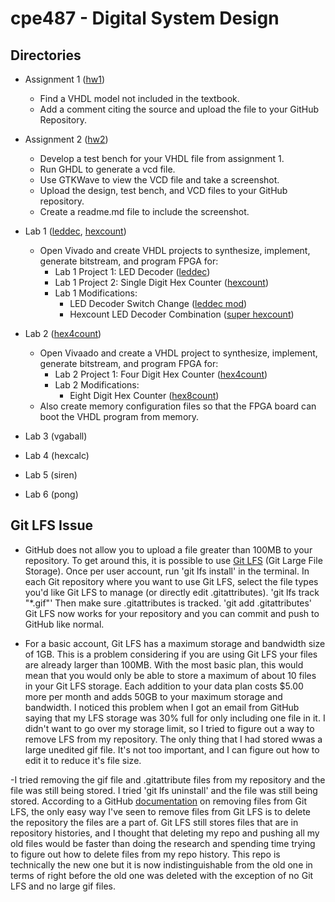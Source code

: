 # cpe487 - Digital System Design

## Directories

- Assignment 1 ([hw1](./hw1))
  - Find a VHDL model not included in the textbook.
  - Add a comment citing the source and upload the file to your GitHub Repository. 
  
- Assignment 2 ([hw2](./hw2))
  - Develop a test bench for your VHDL file from assignment 1.
  - Run GHDL to generate a vcd file.
  - Use GTKWave to view the VCD file and take a screenshot.
  - Upload the design, test bench, and VCD files to your GitHub repository.
  - Create a readme.md file to include the screenshot.

- Lab 1 ([leddec](./lab1/leddec), [hexcount](./lab1/hexcount))
  - Open Vivado and create VHDL projects to synthesize, implement, generate bitstream, and program FPGA for:
    - Lab 1 Project 1: LED Decoder ([leddec](./lab1/leddec))
	- Lab 1 Project 2: Single Digit Hex Counter ([hexcount](./lab1/hexcount))
	- Lab 1 Modifications:
	  - LED Decoder Switch Change ([leddec mod](./lab1/leddec/mod))
	  - Hexcount LED Decoder Combination ([super hexcount](./lab1/hexcount/super))

- Lab 2 ([hex4count](./lab2/hex4count))
  - Open Vivaado and create a VHDL project to synthesize, implement, generate bitstream, and program FPGA for:
    - Lab 2 Project 1: Four Digit Hex Counter ([hex4count](./lab2/hex4count))
	- Lab 2 Modifications: 
	  - Eight Digit Hex Counter ([hex8count](./lab2/hex8count))
  - Also create memory configuration files so that the FPGA board can boot the VHDL program from memory.
  
- Lab 3 (vgaball)

- Lab 4 (hexcalc)

- Lab 5 (siren)

- Lab 6 (pong)

## Git LFS Issue

- GitHub does not allow you to upload a file greater than 100MB to your repository.
To get around this, it is possible to use [Git LFS](https://git-lfs.github.com/) (Git Large File Storage).
Once per user account, run 'git lfs install' in the terminal.
In each Git repository where you want to use Git LFS, select the file types you'd like Git LFS to manage (or directly edit .gitattributes).  'git lfs track "*.gif"'
Then make sure .gitattributes is tracked.  'git add .gitattributes'
Git LFS now works for your repository and you can commit and push to GitHub like normal.

- For a basic account, Git LFS has a maximum storage and bandwidth size of 1GB.
This is a problem considering if you are using Git LFS your files are already larger than 100MB.
With the most basic plan, this would mean that you would only be able to store a maximum of about 10 files in your Git LFS storage.
Each addition to your data plan costs $5.00 more per month and adds 50GB to your maximum storage and bandwidth.
I noticed this problem when I got an email from GitHub saying that my LFS storage was 30% full for only including one file in it.
I didn't want to go over my storage limit, so I tried to figure out a way to remove LFS from my repository.
The only thing that I had stored wwas a large unedited gif file. It's not too important, and I can figure out how to edit it to reduce it's file size.

-I tried removing the gif file and .gitattribute files from my repository and the file was still being stored.
I tried 'git lfs uninstall' and the file was still being stored.
According to a GitHub [documentation](https://docs.github.com/en/repositories/working-with-files/managing-large-files/removing-files-from-git-large-file-storage) on removing files from Git LFS, the only easy way I've seen to remove files from Git LFS is to delete the repository the files are a part of.
Git LFS still stores files that are in repository histories, and I thought that deleting my repo and pushing all my old files would be faster than doing the research and spending time trying to figure out how to delete files from my repo history.
This repo is technically the new one but it is now indistinguishable from the old one in terms of right before the old one was deleted with the exception of no Git LFS and no large gif files. 
